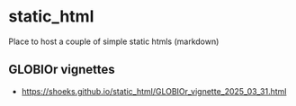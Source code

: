 # static_html
Place to host a couple of simple static htmls (markdown)

## GLOBIOr vignettes
- https://shoeks.github.io/static_html/GLOBIOr_vignette_2025_03_31.html
